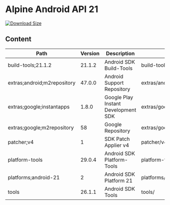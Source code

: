 # Alpine Android API 21

[![Download Size](https://images.microbadger.com/badges/image/alvrme/alpine-android:android-21.svg)](https://microbadger.com/images/alvrme/alpine-android:android-21)

## Content

| Path                        | Version | Description                         | Location                     |
|-----------------------------|---------|-------------------------------------|------------------------------|
| build-tools;21.1.2          | 21.1.2  | Android SDK Build-Tools             | build-tools/21.1.2/          |
| extras;android;m2repository | 47.0.0  | Android Support Repository          | extras/android/m2repository/ |
| extras;google;instantapps   | 1.8.0   | Google Play Instant Development SDK | extras/google/instantapps/   |
| extras;google;m2repository  | 58      | Google Repository                   | extras/google/m2repository/  |
| patcher;v4                  | 1       | SDK Patch Applier v4                | patcher/v4/                  |
| platform-tools              | 29.0.4  | Android SDK Platform-Tools          | platform-tools/              |
| platforms;android-21        | 2       | Android SDK Platform 21             | platforms/android-21/        |
| tools                       | 26.1.1  | Android SDK Tools                   | tools/                       |